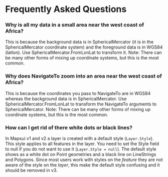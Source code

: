 # Frequently Asked Questions

### Why is all my data in a small area near the west coast of Africa?
This is because the background data is in SphericalMercator (it is in the SphericalMercator 
coordinate system) and the foreground data is in WGS84 (latlon). Use 
SphericalMercator.FromLonLat to transform it.
Note: There can be many other forms of mixing up coordinate systems, but this is the most common.

### Why does NavigateTo zoom into an area near the west coast of Africa?
This is because the coordinates you pass to NavigateTo are in WGS84 whereas the
background data is in SphericalMercator. Use SphericalMercator.FromLonLat to transform 
the NavigateTo arguments to SphericalMercator.
Note: There can be many other forms of mixing up coordinate systems, but this is the most common.

### How can I get rid of there white dots or black lines?
In Mapsui v1 and v2 a layer is created with a default style (```Layer.Style```). This style applies to all features
in the layer. You need to set the Style field to null if you do not want to use it (```Layer.Style = null```). 
The default style shows as a white dot on Point geometries and a black line on LineStrings and Polygons.
Since most users work with styles on the *feature* they are not aware of the style on the *layer*, this make 
the default style confusing and it should be removed in v3.

